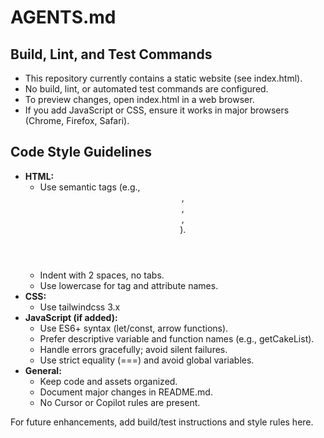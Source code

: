 # AGENTS.md

## Build, Lint, and Test Commands
- This repository currently contains a static website (see index.html).
- No build, lint, or automated test commands are configured.
- To preview changes, open index.html in a web browser.
- If you add JavaScript or CSS, ensure it works in major browsers (Chrome, Firefox, Safari).

## Code Style Guidelines
- **HTML:**
  - Use semantic tags (e.g., <header>, <main>, <footer>, <section>).
  - Indent with 2 spaces, no tabs.
  - Use lowercase for tag and attribute names.
- **CSS:**
  - Use tailwindcss 3.x
- **JavaScript (if added):**
  - Use ES6+ syntax (let/const, arrow functions).
  - Prefer descriptive variable and function names (e.g., getCakeList).
  - Handle errors gracefully; avoid silent failures.
  - Use strict equality (===) and avoid global variables.
- **General:**
  - Keep code and assets organized.
  - Document major changes in README.md.
  - No Cursor or Copilot rules are present.

For future enhancements, add build/test instructions and style rules here.

